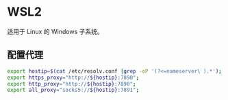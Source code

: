 # WSL2

适用于 Linux 的 Windows 子系统。

## 配置代理

```bash
export hostip=$(cat /etc/resolv.conf |grep -oP '(?<=nameserver\ ).*');
export https_proxy="http://${hostip}:7890";
export http_proxy="http://${hostip}:7890";
export all_proxy="socks5://${hostip}:7891";
```
